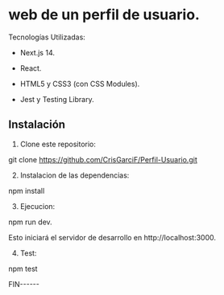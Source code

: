 # web de un perfil de usuario.

Tecnologías Utilizadas:

- Next.js 14.

- React.

- HTML5 y CSS3 (con CSS Modules).

- Jest y Testing Library.

## Instalación

1. Clone este repositorio:

git clone https://github.com/CrisGarciF/Perfil-Usuario.git

2. Instalacion de las dependencias:

npm install

3. Ejecucion:

npm run dev.

Esto iniciará el servidor de desarrollo en http://localhost:3000.

4. Test:

npm test

FIN------

